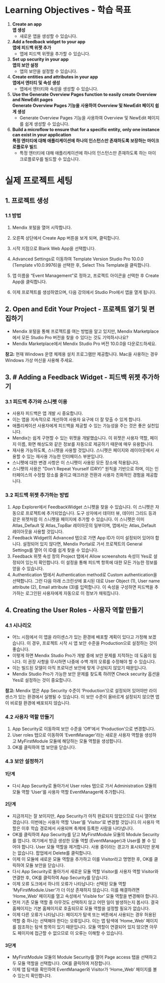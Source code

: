 # Learning Objectives - 학습 목표
1. **Create an app**  
   **앱 생성**  
   - 새로운 앱을 생성할 수 있습니다.
2. **Add a feedback widget to your app**  
   **앱에 피드백 위젯 추가**  
   - 앱에 피드백 위젯을 추가할 수 있습니다.
3. **Set up security in your app**  
   **앱의 보안 설정**  
   - 앱의 보안을 설정할 수 있습니다.
4. **Create entities and attributes in your app**  
   **앱에서 엔터티 및 속성 생성**  
   - 앱에서 엔터티와 속성을 생성할 수 있습니다.
5. **Use the Generate Overview Pages function to easily create Overview and NewEdit pages**  
   **Generate Overview Pages 기능을 사용하여 Overview 및 NewEdit 페이지 쉽게 생성**  
   - Generate Overview Pages 기능을 사용하여 Overview 및 NewEdit 페이지를 쉽게 생성할 수 있습니다.
6. **Build a microflow to ensure that for a specific entity, only one instance can exist in your application**  
   **특정 엔터티에 대해 애플리케이션에 하나의 인스턴스만 존재하도록 보장하는 마이크로플로우 빌드**  
   - 특정 엔터티에 대해 애플리케이션에 하나의 인스턴스만 존재하도록 하는 마이크로플로우를 빌드할 수 있습니다.

# 실제 프로젝트 세팅
## 1. 프로젝트 생성
### 1.1 방법
1. Mendix 포털을 열어 시작합니다.

2. 오른쪽 상단에서 Create App 버튼을 보게 되며, 클릭합니다.

3. 시작 지점으로 Blank Web App을 선택합니다.

4. Advanced Settings로 이동하여 Template Version Studio Pro 10.0.0 (Template v10.0.9976)을 선택한 후, Select This Template을 클릭합니다.

5. 앱 이름을 “Event Management”로 정하고, 프로젝트 아이콘을 선택한 후 Create App을 클릭합니다.

6. 이제 프로젝트를 생성하였으며, 다음 강의에서 Studio Pro에서 앱을 열게 됩니다.

## 2. Open and Edit Your Project - 프로젝트 열기 및 편집하기
- Mendix 포털을 통해 프로젝트를 여는 방법을 알고 있지만, Mendix Marketplace에서 모든 Studio Pro 버전을 찾을 수 있다는 것도 기억하시나요?
- Mendix Marketplace에서 Mendix Studio Pro 버전 10.0.0을 다운로드하세요.

**참고:** 현재 Windows 운영 체제용 설치 프로그램만 제공합니다. Mac을 사용하는 경우 Windows 가상 머신을 사용해 주세요.


## 3. # Adding a Feedback Widget - 피드백 위젯 추가하기
### 3.1 피드백 추가와 스니펫 이용
- 사용자 피드백은 앱 개발 시 중요합니다.
- 이는 앱을 지속적으로 개선하여 사용자 요구에 더 잘 맞출 수 있게 합니다.
- 애플리케이션 사용자에게 피드백을 제공할 수 있는 가능성을 주는 것은 좋은 실천입니다.
- Mendix는 쉽게 구현할 수 있는 위젯을 개발했습니다. 이 위젯은 사용자 역할, 페이지 이름, 화면 해상도와 같은 정보를 자동으로 제공하기 때문에 매우 유용합니다.
- 재사용 가능하도록, 스니펫을 사용할 것입니다. 스니펫은 페이지와 레이아웃에서 사용할 수 있는 재사용 가능한 인터페이스 부분입니다.
- 스니펫에 대한 변경 사항은 이 스니펫이 사용된 모든 장소에 적용됩니다.
- 스니펫의 사용은 "Don't Repeat Yourself (DRY)" 원칙을 기반으로 하며, 이는 인터페이스의 수정할 장소를 줄이고 매끄러운 전환과 사용자 친화적인 경험을 제공합니다.

### 3.2 피드백 위젯 추가하는 방법
1. App Explorer에서 FeedbackWidget 스니펫을 찾을 수 있습니다. 이 스니펫은 자동으로 프로젝트에 추가되었습니다. 도구 상자에서 데이터 뷰, 데이터 그리드 등과 같은 위젯처럼 이 스니펫을 페이지에 추가할 수 있습니다. 이 스니펫은 이미 Atlas_Default 및 Atlas_TopBar 레이아웃의 일부이며, 앱에서는 Atlas_Default 레이아웃을 사용할 것입니다.
2. Feedback Widget의 Advanced 탭으로 가면 App ID가 이미 설정되어 있어야 합니다. 설정되어 있지 않다면, Mendix Portal로 가서 프로젝트의 General Settings를 열어 이 ID를 쉽게 찾을 수 있습니다.
3. Feedback 위젯 속성 창의 Project 탭에서 Allow screenshots 속성이 Yes로 설정되어 있는지 확인합니다. 이 설정을 통해 피드백 항목에 대한 모든 가능한 정보를 얻을 수 있습니다.
4. Authentication 탭에서 Authentication method로 Custom authentication을 선택합니다. 그런 다음 아래 스크린샷에 표시된 대로 User Object (1), User name attribute (2), Email attribute (3)를 입력합니다. 이 속성을 구성하면 피드백을 추가하는 로그인된 사용자에게 자동으로 이 정보가 채워집니다.

## 4. Creating the User Roles - 사용자 역할 만들기
### 4.1 시나리오
- 어느 시점에서 이 앱을 라이센스가 있는 환경에 배포할 계획이 있다고 가정해 보겠습니다. 이 경우, 프로젝트 시작 시 앱 보안 수준을 Production으로 설정하는 것이 좋습니다.
-  이렇게 하면 Mendix Studio Pro가 개발 중에 보안 문제를 지적하는 데 도움이 됩니다. 이 권장 사항을 무시하면 나중에 수백 개의 오류를 수정해야 할 수 있습니다.
-  이는 빌드된 모델이 아직 프로덕션 보안에 맞게 구성되지 않았기 때문입니다.
-  Mendix Studio Pro가 가능한 보안 문제를 찾도록 하려면 Check security 옵션을 Yes로 설정하는 것이 중요합니다.

**참고:** Mendix 앱은 App Security 수준이 ‘Production’으로 설정되어 있어야만 라이센스가 있는 환경에서 실행될 수 있습니다. 이 보안 수준이 올바르게 설정되지 않으면 앱이 비로컬 환경에 배포되지 않습니다.

### 4.2 사용자 역할 만들기
1. App Security로 이동하여 보안 수준을 ‘Off’에서 ‘Production’으로 변경합니다.
2. User roles 탭으로 이동하여 ‘EventManager’라는 새로운 사용자 역할을 생성하고 MyFirstModule 모듈에 해당하는 모듈 역할을 생성합니다.
3. OK를 클릭하여 앱 보안을 닫습니다.

### 4.3 보안 설정하기
#### 1단계
- 다시 App Security로 돌아가서 User roles 탭으로 가서 Administration 모듈의 모듈 역할 ‘User’를 사용자 역할 EventManager에 추가합니다.

#### 2단계
- 지금까지는 잘 보이지만, App Security가 아직 완료되지 않았으므로 다시 열어보겠습니다. 이번에는 사용자 역할 ‘User’를 ‘Visitor’로 변경할 것입니다.이 사용자 역할은 이후 학습 경로에서 사용되며 축제에 등록한 사람을 나타냅니다.
- OK를 클릭하여 App Security를 닫고 MyFirstModule 모듈의 Module Security를 엽니다. 여기에서 방금 생성한 모듈 역할 (EventManager)과 User를 볼 수 있어야 합니다. User 모듈 역할을 제거합니다. 사용 중이라는 경고가 표시되지만 문제는 없습니다. 팝업에서 Delete를 클릭합니다.
- 이제 이 모듈에 새로운 모듈 역할을 추가하고 이를 Visitor라고 명명한 후, OK를 클릭하여 모듈 보안을 닫습니다.
- 다시 App Security로 돌아가서 새로운 모듈 역할 Visitor를 사용자 역할 Visitor와 연결한 후, OK를 클릭하여 App Security를 닫습니다.
- 이제 오류 도크에서 하나의 오류가 나타납니다: 선택된 모듈 역할 ‘MyFirstModule.User’가 더 이상 존재하지 않습니다. 이를 해결하려면 ‘Home_Web’ 페이지를 열고 속성에서 ‘Visible for’ 모듈 역할을 변경해야 합니다.
- 먼저 기존 모듈 역할 중 아무것도 선택하지 않고 어떤 일이 발생하는지 봅시다. 결국 홈페이지는 기본 홈페이지로 호출되므로 모듈 역할을 설정할 필요가 없습니다.
- 이제 다른 오류가 나타납니다: 페이지가 탐색 또는 버튼에서 사용되는 경우 허용된 역할 중 하나는 선택해야 한다는 오류입니다. 이는 앱 탐색에 ‘Home_Web’ 페이지를 참조하는 탐색 항목이 있기 때문입니다. 모듈 역할이 연결되어 있지 않으면 아무도 페이지에 접근할 수 없으므로 이 오류는 이해할 수 있습니다.

#### 3단계
- MyFirstModule 모듈의 Module Security를 열어 Page access 탭을 선택하고 두 모듈 역할을 선택합니다. OK를 클릭하여 저장합니다.
- 이제 앱 탐색을 확인하여 EventManager와 Visitor가 ‘Home_Web’ 페이지를 볼 수 있는지 확인합니다.
